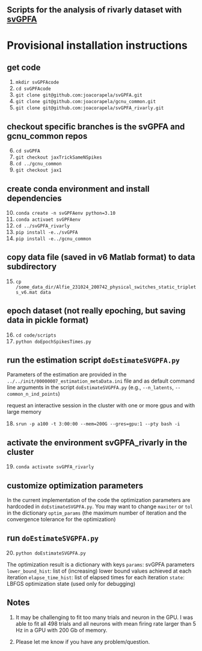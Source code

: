 Scripts for the analysis of rivarly dataset with [svGPFA](https://github.com/joacorapela/svGPFA)
------------------------------------------------------------------------------------------------

# Provisional installation instructions

## get code
01. `mkdir svGPFAcode`
02. `cd svGPFAcode`
03. `git clone git@github.com:joacorapela/svGPFA.git`
04. `git clone git@github.com:joacorapela/gcnu_common.git`
05. `git clone git@github.com:joacorapela/svGPFA_rivarly.git`

## checkout specific branches is the svGPFA and gcnu_common repos
06. `cd svGPFA`
07. `git checkout jaxTrickSameNSpikes`
08. `cd ../gcnu_common`
09. `git checkout jax1`

## create conda environment and install dependencies
10. `conda create -n svGPFAenv python=3.10`
11. `conda activaet svGPFAenv`
12. `cd ../svGPFA_rivarly`
13. `pip install -e../svGPFA`
14. `pip install -e../gcnu_common`

## copy data file (saved in v6 Matlab format) to data subdirectory
15. `cp /some_data_dir/Alfie_231024_200742_physical_switches_static_triplets_v6.mat data`

## epoch dataset (not really epoching, but saving data in pickle format)
16. `cd code/scripts`
17. `python doEpochSpikesTimes.py`

## run the estimation script `doEstimateSVGPFA.py`

Parameters of the estimation are provided in the `../../init/00000007_estimation_metaData.ini` file
and as default command line arguments in the script `doEstimateSVGPFA.py`
(e.g., `--n_latents`, `--common_n_ind_points`)

request an interactive session in the cluster with one or more gpus and with large memory

18. `srun -p a100 -t 3:00:00 --mem=200G --gres=gpu:1 --pty bash -i`

## activate the environment svGPFA_rivarly in the cluster
19. `conda activate svGPFA_rivarly`

## customize optimization parameters

In the current implementation of the code the optimization parameters are hardcoded in
`doEstimateSVGPFA.py`. You may want to change `maxiter` or `tol` in the dictionary `optim_params`
(the maximum number of iteration and the convergence tolerance for the optimization)

## run `doEstimateSVGPFA.py`
20. `python doEstimateSVGPFA.py`

The optimization result is a dictionary with keys
`params`: svGPFA parameters
`lower_bound_hist`: list of (increasing) lower bound values achieved at each iteration
`elapse_time_hist`: list of elapsed times for each iteration
`state`: LBFGS optimization state (used only for debugging)

## Notes

1. It may be challenging to fit too many trials and neuron in the GPU. I was able to fit all 498 trials and all neurons with mean firing rate larger than 5 Hz in a GPU with 200 Gb of memory.

2. Please let me know if you have any problem/question.
